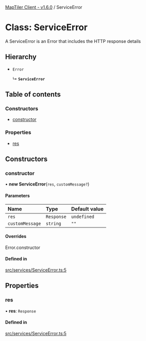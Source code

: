 [MapTiler Client - v1.6.0](../README.md) / ServiceError

# Class: ServiceError

A ServiceError is an Error that includes the HTTP response details

## Hierarchy

- `Error`

  ↳ **`ServiceError`**

## Table of contents

### Constructors

- [constructor](ServiceError.md#constructor)

### Properties

- [res](ServiceError.md#res)

## Constructors

### constructor

• **new ServiceError**(`res`, `customMessage?`)

#### Parameters

| Name | Type | Default value |
| :------ | :------ | :------ |
| `res` | `Response` | `undefined` |
| `customMessage` | `string` | `""` |

#### Overrides

Error.constructor

#### Defined in

[src/services/ServiceError.ts:5](https://github.com/CraigglesO/maptiler-client-js/blob/ea75989/src/services/ServiceError.ts#L5)

## Properties

### res

• **res**: `Response`

#### Defined in

[src/services/ServiceError.ts:5](https://github.com/CraigglesO/maptiler-client-js/blob/ea75989/src/services/ServiceError.ts#L5)
